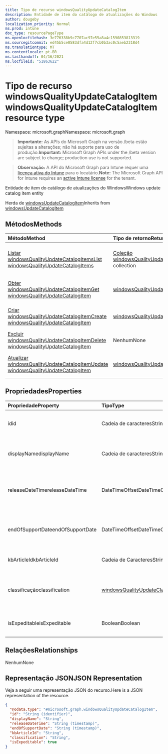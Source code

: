 ```yaml
---
title: Tipo de recurso windowsQualityUpdateCatalogItem
description: Entidade de item do catálogo de atualizações do Windows
author: dougeby
localization_priority: Normal
ms.prod: intune
doc_type: resourcePageType
ms.openlocfilehash: 3e776338b9c7707ac97e55a8a4c1590853813319
ms.sourcegitcommit: ed45b5ce0583dfa4d12f7cb0b3ac0c5aeb2318d4
ms.translationtype: MT
ms.contentlocale: pt-BR
ms.lasthandoff: 04/16/2021
ms.locfileid: "51863622"
---
```

# <a name="windowsqualityupdatecatalogitem-resource-type"></a><span data-ttu-id="b612c-103">Tipo de recurso windowsQualityUpdateCatalogItem</span><span class="sxs-lookup"><span data-stu-id="b612c-103">windowsQualityUpdateCatalogItem resource type</span></span>

<span data-ttu-id="b612c-104">Namespace: microsoft.graph</span><span class="sxs-lookup"><span data-stu-id="b612c-104">Namespace: microsoft.graph</span></span>

> <span data-ttu-id="b612c-105">**Importante:** As APIs do Microsoft Graph na versão /beta estão sujeitas a alterações; não há suporte para uso de produção.</span><span class="sxs-lookup"><span data-stu-id="b612c-105">**Important:** Microsoft Graph APIs under the /beta version are subject to change; production use is not supported.</span></span>

> <span data-ttu-id="b612c-106">**Observação:** A API do Microsoft Graph para Intune requer uma [licença ativa do Intune](https://go.microsoft.com/fwlink/?linkid=839381) para o locatário.</span><span class="sxs-lookup"><span data-stu-id="b612c-106">**Note:** The Microsoft Graph API for Intune requires an [active Intune license](https://go.microsoft.com/fwlink/?linkid=839381) for the tenant.</span></span>

<span data-ttu-id="b612c-107">Entidade de item do catálogo de atualizações do Windows</span><span class="sxs-lookup"><span data-stu-id="b612c-107">Windows update catalog item entity</span></span>


<span data-ttu-id="b612c-108">Herda de [windowsUpdateCatalogItem](../resources/intune-softwareupdate-windowsupdatecatalogitem.md)</span><span class="sxs-lookup"><span data-stu-id="b612c-108">Inherits from [windowsUpdateCatalogItem](../resources/intune-softwareupdate-windowsupdatecatalogitem.md)</span></span>

## <a name="methods"></a><span data-ttu-id="b612c-109">Métodos</span><span class="sxs-lookup"><span data-stu-id="b612c-109">Methods</span></span>
|<span data-ttu-id="b612c-110">Método</span><span class="sxs-lookup"><span data-stu-id="b612c-110">Method</span></span>|<span data-ttu-id="b612c-111">Tipo de retorno</span><span class="sxs-lookup"><span data-stu-id="b612c-111">Return Type</span></span>|<span data-ttu-id="b612c-112">Descrição</span><span class="sxs-lookup"><span data-stu-id="b612c-112">Description</span></span>|
|:---|:---|:---|
|[<span data-ttu-id="b612c-113">Listar windowsQualityUpdateCatalogItems</span><span class="sxs-lookup"><span data-stu-id="b612c-113">List windowsQualityUpdateCatalogItems</span></span>](../api/intune-softwareupdate-windowsqualityupdatecatalogitem-list.md)|<span data-ttu-id="b612c-114">[Coleção windowsQualityUpdateCatalogItem](../resources/intune-softwareupdate-windowsqualityupdatecatalogitem.md)</span><span class="sxs-lookup"><span data-stu-id="b612c-114">[windowsQualityUpdateCatalogItem](../resources/intune-softwareupdate-windowsqualityupdatecatalogitem.md) collection</span></span>|<span data-ttu-id="b612c-115">Listar propriedades e relações dos [objetos windowsQualityUpdateCatalogItem.](../resources/intune-softwareupdate-windowsqualityupdatecatalogitem.md)</span><span class="sxs-lookup"><span data-stu-id="b612c-115">List properties and relationships of the [windowsQualityUpdateCatalogItem](../resources/intune-softwareupdate-windowsqualityupdatecatalogitem.md) objects.</span></span>|
|[<span data-ttu-id="b612c-116">Obter windowsQualityUpdateCatalogItem</span><span class="sxs-lookup"><span data-stu-id="b612c-116">Get windowsQualityUpdateCatalogItem</span></span>](../api/intune-softwareupdate-windowsqualityupdatecatalogitem-get.md)|[<span data-ttu-id="b612c-117">windowsQualityUpdateCatalogItem</span><span class="sxs-lookup"><span data-stu-id="b612c-117">windowsQualityUpdateCatalogItem</span></span>](../resources/intune-softwareupdate-windowsqualityupdatecatalogitem.md)|<span data-ttu-id="b612c-118">Leia propriedades e relações do [objeto windowsQualityUpdateCatalogItem.](../resources/intune-softwareupdate-windowsqualityupdatecatalogitem.md)</span><span class="sxs-lookup"><span data-stu-id="b612c-118">Read properties and relationships of the [windowsQualityUpdateCatalogItem](../resources/intune-softwareupdate-windowsqualityupdatecatalogitem.md) object.</span></span>|
|[<span data-ttu-id="b612c-119">Criar windowsQualityUpdateCatalogItem</span><span class="sxs-lookup"><span data-stu-id="b612c-119">Create windowsQualityUpdateCatalogItem</span></span>](../api/intune-softwareupdate-windowsqualityupdatecatalogitem-create.md)|[<span data-ttu-id="b612c-120">windowsQualityUpdateCatalogItem</span><span class="sxs-lookup"><span data-stu-id="b612c-120">windowsQualityUpdateCatalogItem</span></span>](../resources/intune-softwareupdate-windowsqualityupdatecatalogitem.md)|<span data-ttu-id="b612c-121">Crie um novo [objeto windowsQualityUpdateCatalogItem.](../resources/intune-softwareupdate-windowsqualityupdatecatalogitem.md)</span><span class="sxs-lookup"><span data-stu-id="b612c-121">Create a new [windowsQualityUpdateCatalogItem](../resources/intune-softwareupdate-windowsqualityupdatecatalogitem.md) object.</span></span>|
|[<span data-ttu-id="b612c-122">Excluir windowsQualityUpdateCatalogItem</span><span class="sxs-lookup"><span data-stu-id="b612c-122">Delete windowsQualityUpdateCatalogItem</span></span>](../api/intune-softwareupdate-windowsqualityupdatecatalogitem-delete.md)|<span data-ttu-id="b612c-123">Nenhum</span><span class="sxs-lookup"><span data-stu-id="b612c-123">None</span></span>|<span data-ttu-id="b612c-124">Exclui um [windowsQualityUpdateCatalogItem](../resources/intune-softwareupdate-windowsqualityupdatecatalogitem.md).</span><span class="sxs-lookup"><span data-stu-id="b612c-124">Deletes a [windowsQualityUpdateCatalogItem](../resources/intune-softwareupdate-windowsqualityupdatecatalogitem.md).</span></span>|
|[<span data-ttu-id="b612c-125">Atualizar windowsQualityUpdateCatalogItem</span><span class="sxs-lookup"><span data-stu-id="b612c-125">Update windowsQualityUpdateCatalogItem</span></span>](../api/intune-softwareupdate-windowsqualityupdatecatalogitem-update.md)|[<span data-ttu-id="b612c-126">windowsQualityUpdateCatalogItem</span><span class="sxs-lookup"><span data-stu-id="b612c-126">windowsQualityUpdateCatalogItem</span></span>](../resources/intune-softwareupdate-windowsqualityupdatecatalogitem.md)|<span data-ttu-id="b612c-127">Atualize as propriedades de [um objeto windowsQualityUpdateCatalogItem.](../resources/intune-softwareupdate-windowsqualityupdatecatalogitem.md)</span><span class="sxs-lookup"><span data-stu-id="b612c-127">Update the properties of a [windowsQualityUpdateCatalogItem](../resources/intune-softwareupdate-windowsqualityupdatecatalogitem.md) object.</span></span>|

## <a name="properties"></a><span data-ttu-id="b612c-128">Propriedades</span><span class="sxs-lookup"><span data-stu-id="b612c-128">Properties</span></span>
|<span data-ttu-id="b612c-129">Propriedade</span><span class="sxs-lookup"><span data-stu-id="b612c-129">Property</span></span>|<span data-ttu-id="b612c-130">Tipo</span><span class="sxs-lookup"><span data-stu-id="b612c-130">Type</span></span>|<span data-ttu-id="b612c-131">Descrição</span><span class="sxs-lookup"><span data-stu-id="b612c-131">Description</span></span>|
|:---|:---|:---|
|<span data-ttu-id="b612c-132">id</span><span class="sxs-lookup"><span data-stu-id="b612c-132">id</span></span>|<span data-ttu-id="b612c-133">Cadeia de caracteres</span><span class="sxs-lookup"><span data-stu-id="b612c-133">String</span></span>|<span data-ttu-id="b612c-134">A ID do item de catálogo. Herdado [do windowsUpdateCatalogItem](../resources/intune-softwareupdate-windowsupdatecatalogitem.md)</span><span class="sxs-lookup"><span data-stu-id="b612c-134">The catalog item id. Inherited from [windowsUpdateCatalogItem](../resources/intune-softwareupdate-windowsupdatecatalogitem.md)</span></span>|
|<span data-ttu-id="b612c-135">displayName</span><span class="sxs-lookup"><span data-stu-id="b612c-135">displayName</span></span>|<span data-ttu-id="b612c-136">Cadeia de caracteres</span><span class="sxs-lookup"><span data-stu-id="b612c-136">String</span></span>|<span data-ttu-id="b612c-137">O nome de exibição do item de catálogo.</span><span class="sxs-lookup"><span data-stu-id="b612c-137">The display name for the catalog item.</span></span> <span data-ttu-id="b612c-138">Herdado [do windowsUpdateCatalogItem](../resources/intune-softwareupdate-windowsupdatecatalogitem.md)</span><span class="sxs-lookup"><span data-stu-id="b612c-138">Inherited from [windowsUpdateCatalogItem](../resources/intune-softwareupdate-windowsupdatecatalogitem.md)</span></span>|
|<span data-ttu-id="b612c-139">releaseDateTime</span><span class="sxs-lookup"><span data-stu-id="b612c-139">releaseDateTime</span></span>|<span data-ttu-id="b612c-140">DateTimeOffset</span><span class="sxs-lookup"><span data-stu-id="b612c-140">DateTimeOffset</span></span>|<span data-ttu-id="b612c-141">A data em que o item de catálogo foi lançado Herdado de [windowsUpdateCatalogItem](../resources/intune-softwareupdate-windowsupdatecatalogitem.md)</span><span class="sxs-lookup"><span data-stu-id="b612c-141">The date the catalog item was released Inherited from [windowsUpdateCatalogItem](../resources/intune-softwareupdate-windowsupdatecatalogitem.md)</span></span>|
|<span data-ttu-id="b612c-142">endOfSupportDate</span><span class="sxs-lookup"><span data-stu-id="b612c-142">endOfSupportDate</span></span>|<span data-ttu-id="b612c-143">DateTimeOffset</span><span class="sxs-lookup"><span data-stu-id="b612c-143">DateTimeOffset</span></span>|<span data-ttu-id="b612c-144">A última data com suporte para um item de catálogo Herdado de [windowsUpdateCatalogItem](../resources/intune-softwareupdate-windowsupdatecatalogitem.md)</span><span class="sxs-lookup"><span data-stu-id="b612c-144">The last supported date for a catalog item Inherited from [windowsUpdateCatalogItem](../resources/intune-softwareupdate-windowsupdatecatalogitem.md)</span></span>|
|<span data-ttu-id="b612c-145">kbArticleId</span><span class="sxs-lookup"><span data-stu-id="b612c-145">kbArticleId</span></span>|<span data-ttu-id="b612c-146">Cadeia de Caracteres</span><span class="sxs-lookup"><span data-stu-id="b612c-146">String</span></span>|<span data-ttu-id="b612c-147">ID do artigo da base de dados de conhecimento</span><span class="sxs-lookup"><span data-stu-id="b612c-147">Knowledge base article id</span></span>|
|<span data-ttu-id="b612c-148">classificação</span><span class="sxs-lookup"><span data-stu-id="b612c-148">classification</span></span>|[<span data-ttu-id="b612c-149">windowsQualityUpdateClassification</span><span class="sxs-lookup"><span data-stu-id="b612c-149">windowsQualityUpdateClassification</span></span>](../resources/intune-softwareupdate-windowsqualityupdateclassification.md)|<span data-ttu-id="b612c-150">Classificação da atualização de qualidade.</span><span class="sxs-lookup"><span data-stu-id="b612c-150">Classification of the quality update.</span></span> <span data-ttu-id="b612c-151">Os valores possíveis são: `all`, `security`, `nonSecurity`.</span><span class="sxs-lookup"><span data-stu-id="b612c-151">Possible values are: `all`, `security`, `nonSecurity`.</span></span>|
|<span data-ttu-id="b612c-152">isExpeditable</span><span class="sxs-lookup"><span data-stu-id="b612c-152">isExpeditable</span></span>|<span data-ttu-id="b612c-153">Boolean</span><span class="sxs-lookup"><span data-stu-id="b612c-153">Boolean</span></span>|<span data-ttu-id="b612c-154">Sinalizador indicando se a atualização se qualifica para acelerar</span><span class="sxs-lookup"><span data-stu-id="b612c-154">Flag indicating if update qualifies for expedite</span></span>|

## <a name="relationships"></a><span data-ttu-id="b612c-155">Relações</span><span class="sxs-lookup"><span data-stu-id="b612c-155">Relationships</span></span>
<span data-ttu-id="b612c-156">Nenhum</span><span class="sxs-lookup"><span data-stu-id="b612c-156">None</span></span>

## <a name="json-representation"></a><span data-ttu-id="b612c-157">Representação JSON</span><span class="sxs-lookup"><span data-stu-id="b612c-157">JSON Representation</span></span>
<span data-ttu-id="b612c-158">Veja a seguir uma representação JSON do recurso.</span><span class="sxs-lookup"><span data-stu-id="b612c-158">Here is a JSON representation of the resource.</span></span>
<!-- {
  "blockType": "resource",
  "keyProperty": "id",
  "@odata.type": "microsoft.graph.windowsQualityUpdateCatalogItem"
}
-->
``` json
{
  "@odata.type": "#microsoft.graph.windowsQualityUpdateCatalogItem",
  "id": "String (identifier)",
  "displayName": "String",
  "releaseDateTime": "String (timestamp)",
  "endOfSupportDate": "String (timestamp)",
  "kbArticleId": "String",
  "classification": "String",
  "isExpeditable": true
}
```




